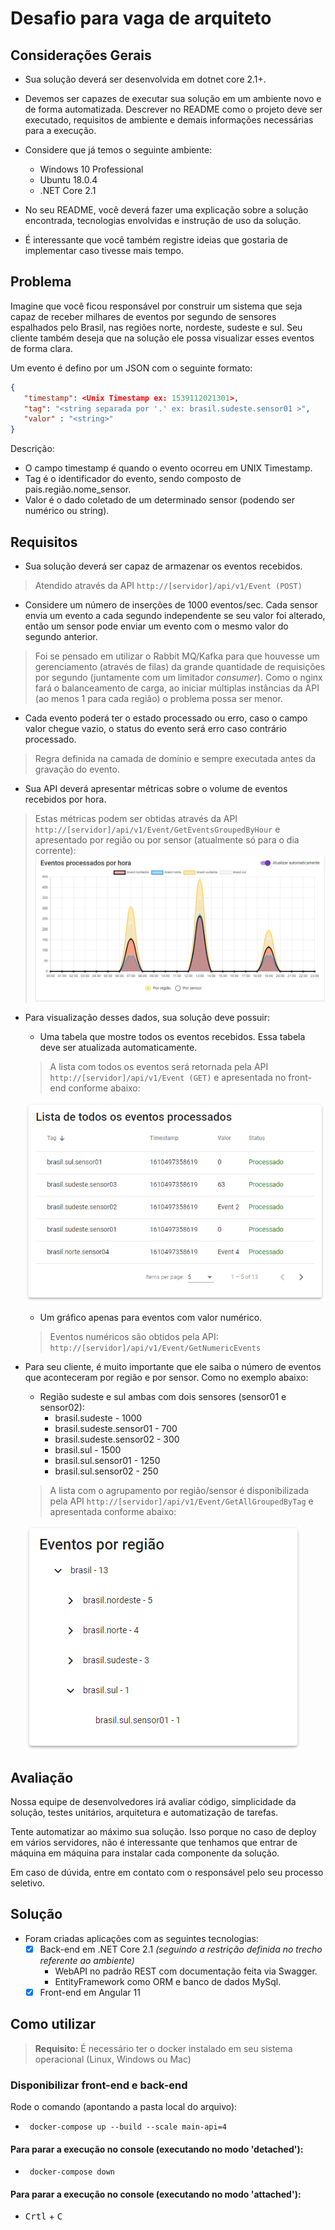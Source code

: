 # Desafio para vaga de arquiteto

## Considerações Gerais

* Sua solução deverá ser desenvolvida em dotnet core 2.1+.

* Devemos ser capazes de executar sua solução em um ambiente novo e de forma automatizada. Descrever no README como o projeto deve ser executado, requisitos de ambiente e demais informações necessárias para a execução.

* Considere que já temos o seguinte ambiente:
    * Windows 10 Professional
    * Ubuntu 18.0.4
    * .NET Core 2.1

* No seu README, você deverá fazer uma explicação sobre a solução encontrada, tecnologias envolvidas e instrução de uso da solução. 

* É interessante que você também registre ideias que gostaria de implementar caso tivesse mais tempo.

## Problema

Imagine que você ficou responsável por construir um sistema que seja capaz de receber milhares de eventos por segundo de sensores espalhados pelo Brasil, nas regiões norte, nordeste, sudeste e sul. Seu cliente também deseja que na solução ele possa visualizar esses eventos de forma clara.

Um evento é defino por um JSON com o seguinte formato:

```json
{
   "timestamp": <Unix Timestamp ex: 1539112021301>,
   "tag": "<string separada por '.' ex: brasil.sudeste.sensor01 >",
   "valor" : "<string>"
}
```

Descrição:
 * O campo timestamp é quando o evento ocorreu em UNIX Timestamp.
 * Tag é o identificador do evento, sendo composto de pais.região.nome_sensor.
 * Valor é o dado coletado de um determinado sensor (podendo ser numérico ou string).

## Requisitos

* Sua solução deverá ser capaz de armazenar os eventos recebidos.
> Atendido através da API `http://[servidor]/api/v1/Event (POST)`

* Considere um número de inserções de 1000 eventos/sec. Cada sensor envia um evento a cada segundo independente se seu valor foi alterado, então um sensor pode enviar um evento com o mesmo valor do segundo anterior.
> Foi se pensado em utilizar o Rabbit MQ/Kafka para que houvesse um gerenciamento (através de filas) da grande quantidade de requisições por segundo (juntamente com um limitador *consumer*). Como o nginx fará o balanceamento de carga, ao iniciar múltiplas instâncias da API (ao menos 1 para cada região) o problema possa ser menor.

* Cada evento poderá ter o estado processado ou erro, caso o campo valor chegue vazio, o status do evento será erro caso contrário processado.
> Regra definida na camada de domínio e sempre executada antes da gravação do evento.

* Sua API deverá apresentar métricas sobre o volume de eventos recebidos por hora.
> Estas métricas podem ser obtidas através da API `http://[servidor]/api/v1/Event/GetEventsGroupedByHour` e apresentado por região ou por sensor (atualmente só para o dia corrente):
![Por hora](/front-end/screenshots/events_hour.png?raw=true "Por hora")

* Para visualização desses dados, sua solução deve possuir:
    * Uma tabela que mostre todos os eventos recebidos. Essa tabela deve ser atualizada automaticamente.
    > A lista com todos os eventos será retornada pela API `http://[servidor]/api/v1/Event (GET)` e apresentada no front-end conforme abaixo:

    ![Todos](/front-end/screenshots/events_all.png?raw=true "Todos")
    * Um gráfico apenas para eventos com valor numérico.
    > Eventos numéricos são obtidos pela API: `http://[servidor]/api/v1/Event/GetNumericEvents`

* Para seu cliente, é muito importante que ele saiba o número de eventos que aconteceram por região e por sensor. Como no exemplo abaixo:
    * Região sudeste e sul ambas com dois sensores (sensor01 e sensor02):
        * brasil.sudeste - 1000
        * brasil.sudeste.sensor01 - 700
        * brasil.sudeste.sensor02 - 300
        * brasil.sul - 1500
        * brasil.sul.sensor01 - 1250
        * brasil.sul.sensor02 - 250
    > A lista com o agrupamento por região/sensor é disponibilizada pela API `http://[servidor]/api/v1/Event/GetAllGroupedByTag` e apresentada conforme abaixo:

    ![Regiões](/front-end/screenshots/events_region.png?raw=true "Regiões")

## Avaliação

Nossa equipe de desenvolvedores irá avaliar código, simplicidade da solução, testes unitários, arquitetura e automatização de tarefas.

Tente automatizar ao máximo sua solução. Isso porque no caso de deploy em vários servidores, não é interessante que tenhamos que entrar de máquina em máquina para instalar cada componente da solução.

Em caso de dúvida, entre em contato com o responsável pelo seu processo seletivo.

## Solução

* Foram criadas aplicações com as seguintes tecnologias:
    - [x] Back-end em .NET Core 2.1 *(seguindo a restrição definida no trecho referente ao ambiente)*
        * WebAPI no padrão REST com documentação feita via Swagger.
        * EntityFramework como ORM e banco de dados MySql.    
    - [x] Front-end em Angular 11
    
## Como utilizar
> **Requisito:** É necessário ter o docker instalado em seu sistema operacional (Linux, Windows ou Mac)

### Disponibilizar front-end e back-end
Rode o comando (apontando a pasta local do arquivo):  
- ` docker-compose up --build --scale main-api=4` 

#### Para parar a execução no console (executando no modo 'detached'):  
- ` docker-compose down` 

#### Para parar a execução no console (executando no modo 'attached'):  
- <kbd>Crtl</kbd> + <kbd>C</kbd>